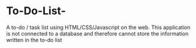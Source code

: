 # To-Do-List-
A to-do / task list using HTML/CSS/Javascript on the web. This application is not connected to a database and therefore cannot store the information written in the to-do list
